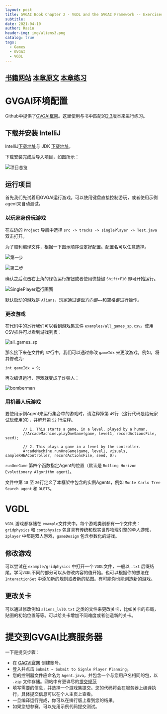 ```yaml
---
layout: post
title: GVGAI Book Chapter 2 - VGDL and the GVGAI Framework -- Exercises
subtitle: 
date: 2021-04-10
author: Rasin
header-img: img/aliens3.png
catalog: true
tags:
  - Games
  - GVGAI
  - VGDL
---
```


[书籍网站](https://gaigresearch.github.io/gvgaibook/)
[本章原文](https://gaigresearch.github.io/gvgaibook/PDF/chapters/ch02.pdf?raw=true)
[本章练习](https://gaigresearch.github.io/gvgaibook/PDF/exercises/exercises02.pdf?raw=true)
------

# GVGAI环境配置

Github中提供了[GVGAI框架](https://github.com/GAIGResearch/GVGAI)。这里使用与书中匹配的[2.3](https://github.com/GAIGResearch/GVGAI/releases/tag/2.3)版本来进行练习。

## 下载并安装 IntelliJ

IntelliJ[下载地址](https://www.jetbrains.com/idea/download/#section=windows)与 JDK [下载地址](https://www.oracle.com/java/technologies/javase-downloads.html)。

下载安装完成后导入项目，如图所示：

![项目总览](https://raw.githubusercontent.com/rasin-tsukuba/blog-images/master/img/20210410195844.png)

## 运行项目

首先我们先试着用GVGAI运行游戏。可以使用键盘直接控制游玩，或者使用示例agent来自动测试。

### 以玩家身份玩游戏

在左边的 `Project` 导航中选择 `src -> tracks -> singlePlayer -> Test.java` 双击打开。

为了顺利编译文件，根据一下图示顺序设定好配置。配置名可以任意选择。

![第一步](https://raw.githubusercontent.com/rasin-tsukuba/blog-images/master/img/20210410200412.png)

![第二步](https://raw.githubusercontent.com/rasin-tsukuba/blog-images/master/img/20210410200545.png)

确认之后点击右上角的绿色运行按钮或者使用快捷键 `Shift+F10` 即可开始运行。

![SinglePlayer运行画面](https://raw.githubusercontent.com/rasin-tsukuba/blog-images/master/img/20210410200814.png)

默认启动的游戏是 `Alians`，玩家通过键盘方向键`←→`和空格键进行操作。

### 更改游戏

在代码中的`29`行我们可以看到游戏集文件 `examples/all_games_sp.csv`。使用CSV插件可以看到游戏列表：

![all_games_sp](https://raw.githubusercontent.com/rasin-tsukuba/blog-images/master/img/20210410201344.png)

那么接下来在文件的 `37`行中，我们可以通过修改 `gameIdx` 来更改游戏。例如，将其修改为:

```
int gameIdx = 9;
```

再次编译运行，游戏就变成了炸弹人：

![bomberman](https://raw.githubusercontent.com/rasin-tsukuba/blog-images/master/img/20210410201650.png)


### 用机器人玩游戏

要使用示例Agent来运行集合中的游戏时，请注释掉第 `49`行（这行代码是给玩家试玩使用的），并解开第 `52` 行注释。 


```
		// 1. This starts a game, in a level, played by a human.
		//ArcadeMachine.playOneGame(game, level1, recordActionsFile, seed);

		// 2. This plays a game in a level by the controller.
		ArcadeMachine.runOneGame(game, level1, visuals, sampleRHEAController, recordActionsFile, seed, 0);
```

`runOneGame` 第四个函数指定Agent的位置（默认是 `Rolling Horizon Evolutionary Algorithm agent`）。

文件中第 `18` 至 `26`行定义了本框架中包含的实例Agents，例如 `Monte Carlo Tree Search agent` 和 `OLETS`。

# VGDL

`VGDL` 游戏都存储在 `example`文件夹中。每个游戏类别都有一个文件夹：`gridphysics` 和 `contphysics` 包含具有传统和现实世界物理引擎的单人游戏，`2player` 中都是双人游戏，`gameDesign` 包含参数化的游戏。

## 修改游戏

可以尝试在 `example/gridphysics` 中打开一个 `VGDL`文件，一般以 `.txt` 后缀结尾。学习`VGDL`不同的部分可以从修改内容的值开始。也可以根据你的想法在 `InteractionSet` 中添加新的规则或者新的贴图。有可能你也能创造新的游戏。

## 更改关卡

可以通过修改例如 `aliens_lvl0.txt` 之类的文件来更改关卡，比如关卡的布局，贴图的初始位置等等。可以给关卡增加不同难度或者创造新的关卡。

# 提交到GVGAI比赛服务器

一下是提交步骤：

* 在 [GAGVI官网](http://www.gvgai.net/) 创建账号。
* 登入并点击 `Submit → Submit to Signle Player Planning`。
* 您的控制器文件应命名为 `Agent.java`，并包含一个与您用户名相同的包，以 `.zip` 文件存储。网站中有更详尽的[提交规范](http://www.gvgai.net/submit_gvg.php)
* 填写需要的信息，并选择一个游戏集提交。您的代码将会在服务器上编译执行，具体提交信息可以在个人主页上查看。
* 一旦编译运行完成，你可以在排行版上看到您的结果。
* 如果您想参赛，可以先用示例代码提交测试。


